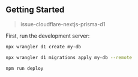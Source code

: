 ## Getting Started

> issue-cloudflare-nextjs-prisma-d1

First, run the development server:

```bash
npx wrangler d1 create my-db

npx wrangler d1 migrations apply my-db --remote

npm run deploy
```
